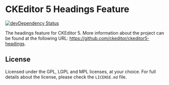 CKEditor 5 Headings Feature
========================================

[![devDependency Status](https://david-dm.org/ckeditor/ckeditor5-headings/dev-status.svg)](https://david-dm.org/ckeditor/ckeditor5-headings#info=devDependencies)

The headings feature for CKEditor 5. More information about the project can be found at the following URL: <https://github.com/ckeditor/ckeditor5-headings>.

## License

Licensed under the GPL, LGPL and MPL licenses, at your choice. For full details about the license, please check the `LICENSE.md` file.
